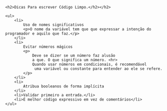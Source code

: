 <!DOCTYPE html>
<html lang="pt">
<head>
    <meta charset="UTF-8">
    <meta name="viewport" content="width=device-width, initial-scale=1.0">
    <title>Dicas Para escrever Código Limpo.</title>
</head>
<body>

    <h2>Dicas Para escrever Código Limpo.</h2></h2>

    <ul>
        <li>
            Uso de nomes significativos
            <p>O nome da variável tem que que expressar a intenção do programador e aquilo que faz.</p>
        </li>
        <li>
            Evitar números mágicos
            <p>
                Deve se dizer se um número faz alusão 
                a que. O que significa um número. <hr>
                Quando usar números em condicionais, é recomendável 
                 uma variável ou constante para entender ao ele se refere.
            </p>
        </li>
        <li>
            Atribua booleanos de forma implícita
        </li>
        <li>Validar primeiro a entrada.</li>
        <li>É melhor código expressivo em vez de comentários</li>
    </ul>

</body>
</html>